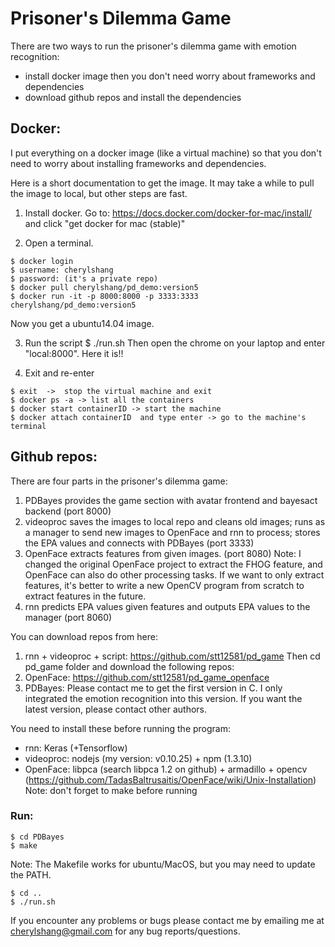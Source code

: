 # Prisoner's Dilemma Game
There are two ways to run the prisoner's dilemma game with emotion recognition:
- install docker image then you don't need worry about frameworks and dependencies
- download github repos and install the dependencies

## Docker:
I put everything on a docker image (like a virtual machine) so that you don't need to worry about installing frameworks and dependencies. 

Here is a short documentation to get the image. It may take a while to pull the image to local, but other steps are fast.

1. Install docker. Go to: https://docs.docker.com/docker-for-mac/install/ and click "get docker for mac (stable)"

2. Open a terminal. 
~~~~
$ docker login
$ username: cherylshang
$ password: (it's a private repo)
$ docker pull cherylshang/pd_demo:version5
$ docker run -it -p 8000:8000 -p 3333:3333 cherylshang/pd_demo:version5
~~~~
Now you get a ubuntu14.04 image.

3. Run the script
$ ./run.sh
Then open the chrome on your laptop and enter "local:8000".  Here it is!!

4. Exit and re-enter
~~~~
$ exit  ->  stop the virtual machine and exit
$ docker ps -a -> list all the containers
$ docker start containerID -> start the machine
$ docker attach containerID  and type enter -> go to the machine's terminal
~~~~

## Github repos:
There are four parts in the prisoner's dilemma game:
1. PDBayes provides the game section with avatar frontend and bayesact backend (port 8000)
2. videoproc saves the images to local repo and cleans old images; runs as a manager to send new images to OpenFace and rnn to process; stores the EPA values and connects with PDBayes (port 3333)
3. OpenFace extracts features from given images. (port 8080) Note: I changed the original OpenFace project to extract the FHOG feature, and OpenFace can also do other processing tasks. If we want to only extract features, it's better to write a new OpenCV program from scratch to extract features in the future.
4. rnn predicts EPA values given features and outputs EPA values to the manager (port 8060)

You can download repos from here:
1. rnn + videoproc + script: https://github.com/stt12581/pd_game
Then cd pd_game folder and download the following repos:
2. OpenFace: https://github.com/stt12581/pd_game_openface 
3. PDBayes: Please contact me to get the first version in C. I only integrated the emotion recognition into this version. If you want the latest version, please contact other authors.

You need to install these before running the program:
- rnn: Keras (+Tensorflow)
- videoproc: nodejs (my version: v0.10.25) + npm (1.3.10) 
- OpenFace: libpca (search libpca 1.2 on github) + armadillo + opencv (https://github.com/TadasBaltrusaitis/OpenFace/wiki/Unix-Installation) Note: don't forget to make before running

### Run:
~~~~
$ cd PDBayes
$ make
~~~~
Note: The Makefile works for ubuntu/MacOS, but you may need to update the PATH.
~~~~
$ cd ..
$ ./run.sh
~~~~

If you encounter any problems or bugs please contact me by emailing me at cherylshang@gmail.com for any bug reports/questions.
